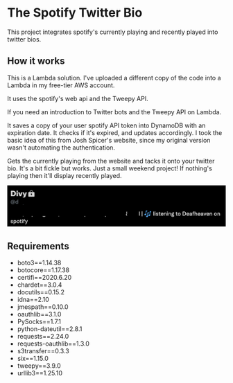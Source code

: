 # The Spotify Twitter Bio

This project integrates spotify's currently playing and recently played into twitter bios.

## How it works

This is a Lambda solution. I've uploaded a different copy of the code into a Lambda in my free-tier AWS account.

It uses the spotify's web api and the Tweepy API. 

If you need an introduction to Twitter bots and the Tweepy API on Lambda.

It saves a copy of your user spotify API token into DynamoDB with an expiration date. It checks if it's expired, and updates accordingly. I took the basic idea of this from Josh Spicer's website, since my original version wasn't automating the authentication.

Gets the currently playing from the website and tacks it onto your twitter bio. It's a bit fickle but works. Just a small weekend project! If nothing's playing then it'll display recently played.

![Screenshot of Twitter Bio](./screenshot.png?raw=true "Screenshot")

## Requirements

- boto3==1.14.38
- botocore==1.17.38
- certifi==2020.6.20
- chardet==3.0.4
- docutils==0.15.2
- idna==2.10
- jmespath==0.10.0
- oauthlib==3.1.0
- PySocks==1.7.1
- python-dateutil==2.8.1
- requests==2.24.0
- requests-oauthlib==1.3.0
- s3transfer==0.3.3
- six==1.15.0
- tweepy==3.9.0
- urllib3==1.25.10
